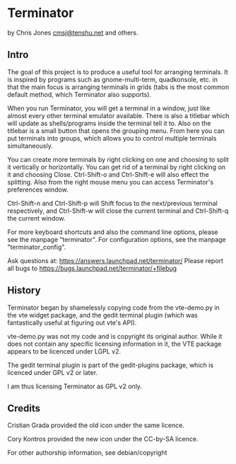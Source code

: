 # Terminator
by Chris Jones <cmsj@tenshu.net> and others.

## Intro

The goal of this project is to produce a useful tool for arranging terminals. 
It is inspired by programs such as gnome-multi-term, quadkonsole, etc. in that
the main focus is arranging terminals in grids (tabs is the most common default
method, which Terminator also supports).

When you run Terminator, you will get a terminal in a window, just like almost 
every other terminal emulator available. There is also a titlebar which will
update as shells/programs inside the terminal tell it to. Also on the titlebar
is a small button that opens the grouping menu. From here you can put terminals
into groups, which allows you to control multiple terminals simultaneously.

You can create more terminals by right clicking on one and choosing to split 
it vertically or horizontally. You can get rid of a terminal by right 
clicking on it and choosing Close. Ctrl-Shift-o and Ctrl-Shift-e will also 
effect the splitting.
Also from the right mouse menu you can access Terminator's preferences window.

Ctrl-Shift-n and Ctrl-Shift-p will Shift focus to the next/previous terminal 
respectively, and Ctrl-Shift-w will close the current terminal and 
Ctrl-Shift-q the current window.

For more keyboard shortcuts and also the command line options, please see the
manpage "terminator". For configuration options, see the manpage 
"terminator_config".

Ask questions at: https://answers.launchpad.net/terminator/
Please report all bugs to https://bugs.launchpad.net/terminator/+filebug

## History

Terminator began by shamelessly copying code from the vte-demo.py in the vte 
widget package, and the gedit terminal plugin (which was fantastically 
useful at figuring out vte's API).

vte-demo.py was not my code and is copyright its original author. While it 
does not contain any specific licensing information in it, the VTE package 
appears to be licenced under LGPL v2.

The gedit terminal plugin is part of the gedit-plugins package, which is 
licenced under GPL v2 or later.

I am thus licensing Terminator as GPL v2 only.

## Credits

Cristian Grada provided the old icon under the same licence.

Cory Kontros provided the new icon under the CC-by-SA licence.

For other authorship information, see debian/copyright

